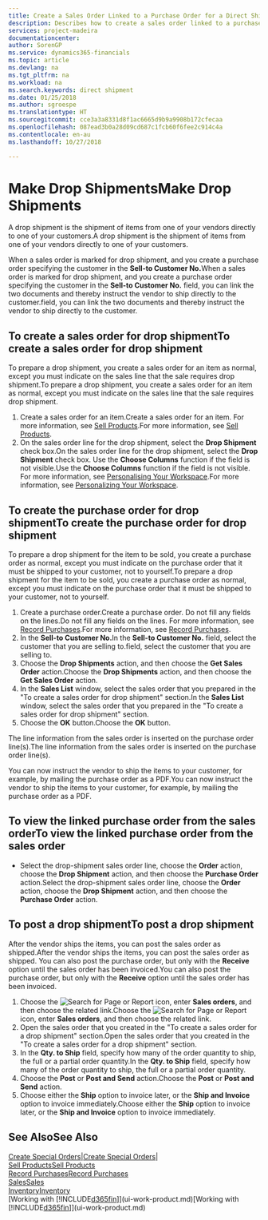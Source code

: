 ```yaml
---
title: Create a Sales Order Linked to a Purchase Order for a Direct Shipment | Microsoft Docs
description: Describes how to create a sales order linked to a purchase order to enable shipment directly from the vendor to the customer.
services: project-madeira
documentationcenter: 
author: SorenGP
ms.service: dynamics365-financials
ms.topic: article
ms.devlang: na
ms.tgt_pltfrm: na
ms.workload: na
ms.search.keywords: direct shipment
ms.date: 01/25/2018
ms.author: sgroespe
ms.translationtype: HT
ms.sourcegitcommit: cce3a3a8331d8f1ac6665d9b9a9908b172cfecaa
ms.openlocfilehash: 087ead3b0a28d09cd687c1fcb60f6fee2c914c4a
ms.contentlocale: en-au
ms.lasthandoff: 10/27/2018

---
```

# <a name="make-drop-shipments"></a><span data-ttu-id="7892f-103">Make Drop Shipments</span><span class="sxs-lookup"><span data-stu-id="7892f-103">Make Drop Shipments</span></span>
<span data-ttu-id="7892f-104">A drop shipment is the shipment of items from one of your vendors directly to one of your customers.</span><span class="sxs-lookup"><span data-stu-id="7892f-104">A drop shipment is the shipment of items from one of your vendors directly to one of your customers.</span></span>

<span data-ttu-id="7892f-105">When a sales order is marked for drop shipment, and you create a purchase order specifying the customer in the **Sell-to Customer No.**</span><span class="sxs-lookup"><span data-stu-id="7892f-105">When a sales order is marked for drop shipment, and you create a purchase order specifying the customer in the **Sell-to Customer No.**</span></span> <span data-ttu-id="7892f-106">field, you can link the two documents and thereby instruct the vendor to ship directly to the customer.</span><span class="sxs-lookup"><span data-stu-id="7892f-106">field, you can link the two documents and thereby instruct the vendor to ship directly to the customer.</span></span>

## <a name="to-create-a-sales-order-for-drop-shipment"></a><span data-ttu-id="7892f-107">To create a sales order for drop shipment</span><span class="sxs-lookup"><span data-stu-id="7892f-107">To create a sales order for drop shipment</span></span>
<span data-ttu-id="7892f-108">To prepare a drop shipment, you create a sales order for an item as normal, except you must indicate on the sales line that the sale requires drop shipment.</span><span class="sxs-lookup"><span data-stu-id="7892f-108">To prepare a drop shipment, you create a sales order for an item as normal, except you must indicate on the sales line that the sale requires drop shipment.</span></span>

1. <span data-ttu-id="7892f-109">Create a sales order for an item.</span><span class="sxs-lookup"><span data-stu-id="7892f-109">Create a sales order for an item.</span></span> <span data-ttu-id="7892f-110">For more information, see [Sell Products](sales-how-sell-products.md).</span><span class="sxs-lookup"><span data-stu-id="7892f-110">For more information, see [Sell Products](sales-how-sell-products.md).</span></span>
2. <span data-ttu-id="7892f-111">On the sales order line for the drop shipment, select the **Drop Shipment** check box.</span><span class="sxs-lookup"><span data-stu-id="7892f-111">On the sales order line for the drop shipment, select the **Drop Shipment** check box.</span></span> <span data-ttu-id="7892f-112">Use the **Choose Columns** function if the field is not visible.</span><span class="sxs-lookup"><span data-stu-id="7892f-112">Use the **Choose Columns** function if the field is not visible.</span></span> <span data-ttu-id="7892f-113">For more information, see [Personalising Your Workspace](ui-personalization-user.md).</span><span class="sxs-lookup"><span data-stu-id="7892f-113">For more information, see [Personalizing Your Workspace](ui-personalization-user.md).</span></span>

## <a name="to-create-the-purchase-order-for-drop-shipment"></a><span data-ttu-id="7892f-114">To create the purchase order for drop shipment</span><span class="sxs-lookup"><span data-stu-id="7892f-114">To create the purchase order for drop shipment</span></span>
<span data-ttu-id="7892f-115">To prepare a drop shipment for the item to be sold, you create a purchase order as normal, except you must indicate on the purchase order that it must be shipped to your customer, not to yourself.</span><span class="sxs-lookup"><span data-stu-id="7892f-115">To prepare a drop shipment for the item to be sold, you create a purchase order as normal, except you must indicate on the purchase order that it must be shipped to your customer, not to yourself.</span></span>

1. <span data-ttu-id="7892f-116">Create a purchase order.</span><span class="sxs-lookup"><span data-stu-id="7892f-116">Create a purchase order.</span></span> <span data-ttu-id="7892f-117">Do not fill any fields on the lines.</span><span class="sxs-lookup"><span data-stu-id="7892f-117">Do not fill any fields on the lines.</span></span> <span data-ttu-id="7892f-118">For more information, see [Record Purchases](purchasing-how-record-purchases.md).</span><span class="sxs-lookup"><span data-stu-id="7892f-118">For more information, see [Record Purchases](purchasing-how-record-purchases.md).</span></span>
2. <span data-ttu-id="7892f-119">In the **Sell-to Customer No.**</span><span class="sxs-lookup"><span data-stu-id="7892f-119">In the **Sell-to Customer No.**</span></span> <span data-ttu-id="7892f-120">field, select the customer that you are selling to.</span><span class="sxs-lookup"><span data-stu-id="7892f-120">field, select the customer that you are selling to.</span></span>
3. <span data-ttu-id="7892f-121">Choose the **Drop Shipments** action, and then choose the **Get Sales Order** action.</span><span class="sxs-lookup"><span data-stu-id="7892f-121">Choose the **Drop Shipments** action, and then choose the **Get Sales Order** action.</span></span>
4. <span data-ttu-id="7892f-122">In the **Sales List** window, select the sales order that you prepared in the "To create a sales order for drop shipment" section.</span><span class="sxs-lookup"><span data-stu-id="7892f-122">In the **Sales List** window, select the sales order that you prepared in the "To create a sales order for drop shipment" section.</span></span>
5. <span data-ttu-id="7892f-123">Choose the **OK** button.</span><span class="sxs-lookup"><span data-stu-id="7892f-123">Choose the **OK** button.</span></span>

<span data-ttu-id="7892f-124">The line information from the sales order is inserted on the purchase order line(s).</span><span class="sxs-lookup"><span data-stu-id="7892f-124">The line information from the sales order is inserted on the purchase order line(s).</span></span>

<span data-ttu-id="7892f-125">You can now instruct the vendor to ship the items to your customer, for example, by mailing the purchase order as a PDF.</span><span class="sxs-lookup"><span data-stu-id="7892f-125">You can now instruct the vendor to ship the items to your customer, for example, by mailing the purchase order as a PDF.</span></span>     

## <a name="to-view-the-linked-purchase-order-from-the-sales-order"></a><span data-ttu-id="7892f-126">To view the linked purchase order from the sales order</span><span class="sxs-lookup"><span data-stu-id="7892f-126">To view the linked purchase order from the sales order</span></span>
* <span data-ttu-id="7892f-127">Select the drop-shipment sales order line, choose the **Order** action, choose the **Drop Shipment** action, and then choose the **Purchase Order** action.</span><span class="sxs-lookup"><span data-stu-id="7892f-127">Select the drop-shipment sales order line, choose the **Order** action, choose the **Drop Shipment** action, and then choose the **Purchase Order** action.</span></span>

## <a name="to-post-a-drop-shipment"></a><span data-ttu-id="7892f-128">To post a drop shipment</span><span class="sxs-lookup"><span data-stu-id="7892f-128">To post a drop shipment</span></span>
<span data-ttu-id="7892f-129">After the vendor ships the items, you can post the sales order as shipped.</span><span class="sxs-lookup"><span data-stu-id="7892f-129">After the vendor ships the items, you can post the sales order as shipped.</span></span> <span data-ttu-id="7892f-130">You can also post the purchase order, but only with the **Receive** option until the sales order has been invoiced.</span><span class="sxs-lookup"><span data-stu-id="7892f-130">You can also post the purchase order, but only with the **Receive** option until the sales order has been invoiced.</span></span>

1. <span data-ttu-id="7892f-131">Choose the ![Search for Page or Report](media/ui-search/search_small.png "Search for Page or Report icon") icon, enter **Sales orders**, and then choose the related link.</span><span class="sxs-lookup"><span data-stu-id="7892f-131">Choose the ![Search for Page or Report](media/ui-search/search_small.png "Search for Page or Report icon") icon, enter **Sales orders**, and then choose the related link.</span></span>
2. <span data-ttu-id="7892f-132">Open the sales order that you created in the "To create a sales order for a drop shipment" section.</span><span class="sxs-lookup"><span data-stu-id="7892f-132">Open the sales order that you created in the "To create a sales order for a drop shipment" section.</span></span>
3. <span data-ttu-id="7892f-133">In the **Qty. to Ship** field, specify how many of the order quantity to ship, the full or a partial order quantity.</span><span class="sxs-lookup"><span data-stu-id="7892f-133">In the **Qty. to Ship** field, specify how many of the order quantity to ship, the full or a partial order quantity.</span></span>
4. <span data-ttu-id="7892f-134">Choose the **Post** or **Post and Send** action.</span><span class="sxs-lookup"><span data-stu-id="7892f-134">Choose the **Post** or **Post and Send** action.</span></span>
5. <span data-ttu-id="7892f-135">Choose either the **Ship** option to invoice later, or the **Ship and Invoice** option to invoice immediately.</span><span class="sxs-lookup"><span data-stu-id="7892f-135">Choose either the **Ship** option to invoice later, or the **Ship and Invoice** option to invoice immediately.</span></span>

## <a name="see-also"></a><span data-ttu-id="7892f-136">See Also</span><span class="sxs-lookup"><span data-stu-id="7892f-136">See Also</span></span>
<span data-ttu-id="7892f-137">[Create Special Orders](sales-how-to-create-special-orders.md)|</span><span class="sxs-lookup"><span data-stu-id="7892f-137">[Create Special Orders](sales-how-to-create-special-orders.md)|</span></span>  
[<span data-ttu-id="7892f-138">Sell Products</span><span class="sxs-lookup"><span data-stu-id="7892f-138">Sell Products</span></span>](sales-how-sell-products.md)  
[<span data-ttu-id="7892f-139">Record Purchases</span><span class="sxs-lookup"><span data-stu-id="7892f-139">Record Purchases</span></span>](purchasing-how-record-purchases.md)  
[<span data-ttu-id="7892f-140">Sales</span><span class="sxs-lookup"><span data-stu-id="7892f-140">Sales</span></span>](sales-manage-sales.md)  
[<span data-ttu-id="7892f-141">Inventory</span><span class="sxs-lookup"><span data-stu-id="7892f-141">Inventory</span></span>](inventory-manage-inventory.md)  
<span data-ttu-id="7892f-142">[Working with [!INCLUDE[d365fin](includes/d365fin_md.md)]](ui-work-product.md)</span><span class="sxs-lookup"><span data-stu-id="7892f-142">[Working with [!INCLUDE[d365fin](includes/d365fin_md.md)]](ui-work-product.md)</span></span>

